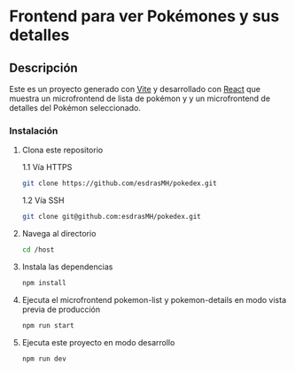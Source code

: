 # Frontend para ver Pokémones y sus detalles

## Descripción

Este es un proyecto generado con [Vite](https://vite.dev/) y desarrollado con [React](https://es.react.dev/) que muestra un microfrontend de lista de pokémon y y un microfrontend de detalles del Pokémon seleccionado.

### Instalación

1. Clona este repositorio

   1.1 Vía HTTPS

   ```sh
   git clone https://github.com/esdrasMH/pokedex.git
   ```

   1.2 Vía SSH

   ```sh
   git clone git@github.com:esdrasMH/pokedex.git
   ```

2. Navega al directorio

   ```sh
   cd /host
   ```

3. Instala las dependencias

   ```sh
   npm install
   ```

4. Ejecuta el microfrontend pokemon-list y pokemon-details en modo vista previa de producción

   ```sh
   npm run start
   ```

5. Ejecuta este proyecto en modo desarrollo

   ```sh
   npm run dev
   ```
